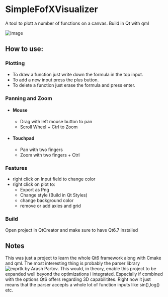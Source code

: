 # SimpleFofXVisualizer
A tool to plott a number of functions on a canvas. Build in Qt with qml

![image](https://github.com/user-attachments/assets/fdd978e5-3d58-4d2c-8797-5476107dc40a)

## How to use:

  ### Plotting
  - To draw a function just write down the formula in the top input.
  - To add a new input press the plus button.
  - To delete a function just erase the formula and press enter.
  ### Panning and Zoom
  - #### Mouse
    - Drag with left mouse button to pan
    - Scroll Wheel + Ctrl to Zoom
  - #### Touchpad
    - Pan with two fingers
    - Zoom with two fingers + Ctrl

### Features
  - right click on Input field to change color
  - right click on plot to:
    - Export as Png
    - Change style (Build in Qt Styles)
    - change background color
    - remove or add axies and grid

### Build
  Open project in QtCreator and make sure to have Qt6.7 installed

## Notes
  This was just a project to learn the whole Qt6 framework along with Cmake and qml.
  The most interesting thing is probably the parser library ![exprtk by Arash Partov](https://github.com/ArashPartow/exprtk).
  This would, in theory, enable this project to be expanded well beyond the optimizations i integrated.
  Especially if combined with the options Qt6 offers regarding 3D capabilitites.
  Right now it just means that the parser accepts a whole lot of function inputs like sin(),log() etc.
  
